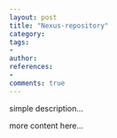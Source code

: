 ```yaml
---
layout: post
title: "Nexus-repository"
category: 
tags: 
- 
author: 
references:
- 
comments: true
---
```



simple description...
<!--more-->

more content here...